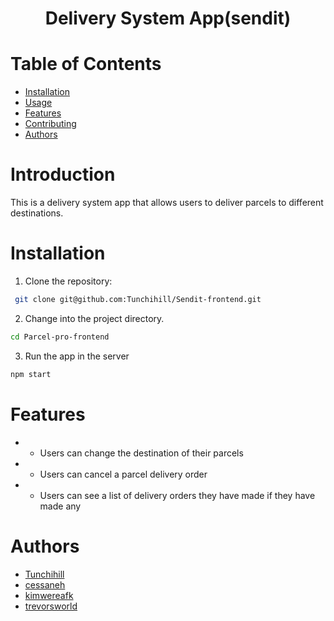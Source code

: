 <h1 align="center">Delivery System App(sendit)</h1>

# Table of Contents
- [Installation](##Installation)
- [Usage](##Usage)
- [Features](##Features)
- [Contributing](##Contributing)
- [Authors](##Authors)

# Introduction
This is a delivery system app that allows users to deliver parcels to different destinations.

# Installation
1. Clone the repository:
```bash
 git clone git@github.com:Tunchihill/Sendit-frontend.git
```


2. Change into the project directory.

```bash
cd Parcel-pro-frontend
```

3. Run the app in the server

```bash
npm start
```

# Features

- * Users can change the destination of their parcels
- * Users can cancel a parcel delivery order
- * Users can see a list of delivery orders they have made if they have made any

# Authors

- [Tunchihill](https://github.com/Tunchihill)
- [cessaneh](https://github.com/cessaneh)
- [kimwereafk](https://github.com/kimwereafk)
- [trevorsworld](https://github.com/trevorsworld)



